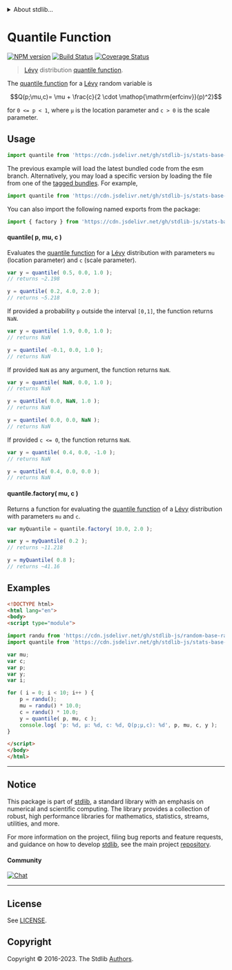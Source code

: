 <!--

@license Apache-2.0

Copyright (c) 2018 The Stdlib Authors.

Licensed under the Apache License, Version 2.0 (the "License");
you may not use this file except in compliance with the License.
You may obtain a copy of the License at

   http://www.apache.org/licenses/LICENSE-2.0

Unless required by applicable law or agreed to in writing, software
distributed under the License is distributed on an "AS IS" BASIS,
WITHOUT WARRANTIES OR CONDITIONS OF ANY KIND, either express or implied.
See the License for the specific language governing permissions and
limitations under the License.

-->


<details>
  <summary>
    About stdlib...
  </summary>
  <p>We believe in a future in which the web is a preferred environment for numerical computation. To help realize this future, we've built stdlib. stdlib is a standard library, with an emphasis on numerical and scientific computation, written in JavaScript (and C) for execution in browsers and in Node.js.</p>
  <p>The library is fully decomposable, being architected in such a way that you can swap out and mix and match APIs and functionality to cater to your exact preferences and use cases.</p>
  <p>When you use stdlib, you can be absolutely certain that you are using the most thorough, rigorous, well-written, studied, documented, tested, measured, and high-quality code out there.</p>
  <p>To join us in bringing numerical computing to the web, get started by checking us out on <a href="https://github.com/stdlib-js/stdlib">GitHub</a>, and please consider <a href="https://opencollective.com/stdlib">financially supporting stdlib</a>. We greatly appreciate your continued support!</p>
</details>

# Quantile Function

[![NPM version][npm-image]][npm-url] [![Build Status][test-image]][test-url] [![Coverage Status][coverage-image]][coverage-url] <!-- [![dependencies][dependencies-image]][dependencies-url] -->

> [Lévy][levy-distribution] distribution [quantile function][quantile-function].

<section class="intro">

The [quantile function][quantile-function] for a [Lévy][levy-distribution] random variable is

<!-- <equation class="equation" label="eq:levy_quantile_function" align="center" raw="Q(p;\mu,c)= \mu + \frac{c}{2 \cdot \operatorname{erfcinv}(p)^2}" alt="Quantile function for a Lévy distribution."> -->

```math
Q(p;\mu,c)= \mu + \frac{c}{2 \cdot \mathop{\mathrm{erfcinv}}(p)^2}
```

<!-- <div class="equation" align="center" data-raw-text="Q(p;\mu,c)= \mu + \frac{c}{2 \cdot \operatorname{erfcinv}(p)^2}" data-equation="eq:levy_quantile_function">
    <img src="https://cdn.jsdelivr.net/gh/stdlib-js/stdlib@51534079fef45e990850102147e8945fb023d1d0/lib/node_modules/@stdlib/stats/base/dists/levy/quantile/docs/img/equation_levy_quantile_function.svg" alt="Quantile function for a Lévy distribution.">
    <br>
</div> -->

<!-- </equation> -->

for `0 <= p < 1`, where `µ` is the location parameter and `c > 0` is the scale parameter.

</section>

<!-- /.intro -->



<section class="usage">

## Usage

```javascript
import quantile from 'https://cdn.jsdelivr.net/gh/stdlib-js/stats-base-dists-levy-quantile@esm/index.mjs';
```
The previous example will load the latest bundled code from the esm branch. Alternatively, you may load a specific version by loading the file from one of the [tagged bundles](https://github.com/stdlib-js/stats-base-dists-levy-quantile/tags). For example,

```javascript
import quantile from 'https://cdn.jsdelivr.net/gh/stdlib-js/stats-base-dists-levy-quantile@v0.1.0-esm/index.mjs';
```

You can also import the following named exports from the package:

```javascript
import { factory } from 'https://cdn.jsdelivr.net/gh/stdlib-js/stats-base-dists-levy-quantile@esm/index.mjs';
```

#### quantile( p, mu, c )

Evaluates the [quantile function][quantile-function] for a [Lévy][levy-distribution] distribution with parameters `mu` (location parameter) and `c` (scale parameter).

```javascript
var y = quantile( 0.5, 0.0, 1.0 );
// returns ~2.198

y = quantile( 0.2, 4.0, 2.0 );
// returns ~5.218
```

If provided a probability `p` outside the interval `[0,1]`, the function returns `NaN`.

```javascript
var y = quantile( 1.9, 0.0, 1.0 );
// returns NaN

y = quantile( -0.1, 0.0, 1.0 );
// returns NaN
```

If provided `NaN` as any argument, the function returns `NaN`.

```javascript
var y = quantile( NaN, 0.0, 1.0 );
// returns NaN

y = quantile( 0.0, NaN, 1.0 );
// returns NaN

y = quantile( 0.0, 0.0, NaN );
// returns NaN
```

If provided `c <= 0`, the function returns `NaN`.

```javascript
var y = quantile( 0.4, 0.0, -1.0 );
// returns NaN

y = quantile( 0.4, 0.0, 0.0 );
// returns NaN
```

#### quantile.factory( mu, c )

Returns a function for evaluating the [quantile function][quantile-function] of a [Lévy][levy-distribution] distribution with parameters `mu` and `c`.

```javascript
var myQuantile = quantile.factory( 10.0, 2.0 );

var y = myQuantile( 0.2 );
// returns ~11.218

y = myQuantile( 0.8 );
// returns ~41.16
```

</section>

<!-- /.usage -->

<section class="examples">

## Examples

<!-- eslint no-undef: "error" -->

```html
<!DOCTYPE html>
<html lang="en">
<body>
<script type="module">

import randu from 'https://cdn.jsdelivr.net/gh/stdlib-js/random-base-randu@esm/index.mjs';
import quantile from 'https://cdn.jsdelivr.net/gh/stdlib-js/stats-base-dists-levy-quantile@esm/index.mjs';

var mu;
var c;
var p;
var y;
var i;

for ( i = 0; i < 10; i++ ) {
    p = randu();
    mu = randu() * 10.0;
    c = randu() * 10.0;
    y = quantile( p, mu, c );
    console.log( 'p: %d, µ: %d, c: %d, Q(p;µ,c): %d', p, mu, c, y );
}

</script>
</body>
</html>
```

</section>

<!-- /.examples -->

<!-- Section for related `stdlib` packages. Do not manually edit this section, as it is automatically populated. -->

<section class="related">

</section>

<!-- /.related -->

<!-- Section for all links. Make sure to keep an empty line after the `section` element and another before the `/section` close. -->


<section class="main-repo" >

* * *

## Notice

This package is part of [stdlib][stdlib], a standard library with an emphasis on numerical and scientific computing. The library provides a collection of robust, high performance libraries for mathematics, statistics, streams, utilities, and more.

For more information on the project, filing bug reports and feature requests, and guidance on how to develop [stdlib][stdlib], see the main project [repository][stdlib].

#### Community

[![Chat][chat-image]][chat-url]

---

## License

See [LICENSE][stdlib-license].


## Copyright

Copyright &copy; 2016-2023. The Stdlib [Authors][stdlib-authors].

</section>

<!-- /.stdlib -->

<!-- Section for all links. Make sure to keep an empty line after the `section` element and another before the `/section` close. -->

<section class="links">

[npm-image]: http://img.shields.io/npm/v/@stdlib/stats-base-dists-levy-quantile.svg
[npm-url]: https://npmjs.org/package/@stdlib/stats-base-dists-levy-quantile

[test-image]: https://github.com/stdlib-js/stats-base-dists-levy-quantile/actions/workflows/test.yml/badge.svg?branch=v0.1.0
[test-url]: https://github.com/stdlib-js/stats-base-dists-levy-quantile/actions/workflows/test.yml?query=branch:v0.1.0

[coverage-image]: https://img.shields.io/codecov/c/github/stdlib-js/stats-base-dists-levy-quantile/main.svg
[coverage-url]: https://codecov.io/github/stdlib-js/stats-base-dists-levy-quantile?branch=main

<!--

[dependencies-image]: https://img.shields.io/david/stdlib-js/stats-base-dists-levy-quantile.svg
[dependencies-url]: https://david-dm.org/stdlib-js/stats-base-dists-levy-quantile/main

-->

[chat-image]: https://img.shields.io/gitter/room/stdlib-js/stdlib.svg
[chat-url]: https://app.gitter.im/#/room/#stdlib-js_stdlib:gitter.im

[stdlib]: https://github.com/stdlib-js/stdlib

[stdlib-authors]: https://github.com/stdlib-js/stdlib/graphs/contributors

[umd]: https://github.com/umdjs/umd
[es-module]: https://developer.mozilla.org/en-US/docs/Web/JavaScript/Guide/Modules

[deno-url]: https://github.com/stdlib-js/stats-base-dists-levy-quantile/tree/deno
[umd-url]: https://github.com/stdlib-js/stats-base-dists-levy-quantile/tree/umd
[esm-url]: https://github.com/stdlib-js/stats-base-dists-levy-quantile/tree/esm
[branches-url]: https://github.com/stdlib-js/stats-base-dists-levy-quantile/blob/main/branches.md

[stdlib-license]: https://raw.githubusercontent.com/stdlib-js/stats-base-dists-levy-quantile/main/LICENSE

[levy-distribution]: https://en.wikipedia.org/wiki/L%C3%A9vy_distribution

[quantile-function]: https://en.wikipedia.org/wiki/Quantile_function

</section>

<!-- /.links -->
